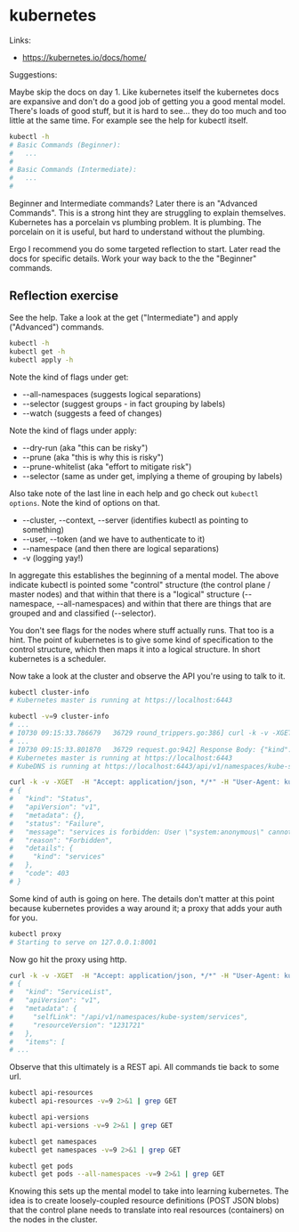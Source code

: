 # kubernetes

Links:

* https://kubernetes.io/docs/home/

Suggestions:

Maybe skip the docs on day 1.  Like kubernetes itself the kubernetes docs are expansive and don't do a good job of getting you a good mental model.  There's loads of good stuff, but it is hard to see... they do too much and too little at the same time.  For example see the help for kubectl itself.

```bash
kubectl -h
# Basic Commands (Beginner):
#   ...
#
# Basic Commands (Intermediate):
#   ...
#
```

Beginner and Intermediate commands?  Later there is an "Advanced Commands".  This is a strong hint they are struggling to explain themselves.  Kubernetes has a porcelain vs plumbing problem.   It is plumbing.  The porcelain on it is useful, but hard to understand without the plumbing.

Ergo I recommend you do some targeted reflection to start.  Later read the docs for specific details.  Work your way back to the the "Beginner" commands.

## Reflection exercise

See the help.  Take a look at the get ("Intermediate") and apply ("Advanced") commands.

```bash
kubectl -h
kubectl get -h
kubectl apply -h
```

Note the kind of flags under get:

* --all-namespaces (suggests logical separations)
* --selector (suggest groups - in fact grouping by labels)
* --watch (suggests a feed of changes)

Note the kind of flags under apply:

* --dry-run (aka "this can be risky")
* --prune (aka "this is why this is risky")
* --prune-whitelist (aka "effort to mitigate risk")
* --selector (same as under get, implying a theme of grouping by labels)

Also take note of the last line in each help and go check out `kubectl options`.  Note the kind of options on that.

* --cluster, --context, --server (identifies kubectl as pointing to something)
* --user, --token (and we have to authenticate to it)
* --namespace (and then there are logical separations)
* -v (logging yay!)

In aggregate this establishes the beginning of a mental model.  The above indicate kubectl is pointed some "control" structure (the control plane / master nodes) and that within that there is a "logical" structure (--namespace, --all-namespaces) and within that there are things that are grouped and and classified (--selector).  

You don't see flags for the nodes where stuff actually runs. That too is a hint. The point of kubernetes is to give some kind of specification to the control structure, which then maps it into a logical structure.  In short kubernetes is a scheduler.

Now take a look at the cluster and observe the API you're using to talk to it.

```bash
kubectl cluster-info
# Kubernetes master is running at https://localhost:6443

kubectl -v=9 cluster-info
# ...
# I0730 09:15:33.786679   36729 round_trippers.go:386] curl -k -v -XGET  -H "Accept: application/json, */*" -H "User-Agent: kubectl/v1.12.0 (darwin/amd64) kubernetes/0ed3388" 'https://localhost:6443/api/v1/namespaces/kube-system/services?labelSelector=kubernetes.io%2Fcluster-service%3Dtrue'
# ...
# I0730 09:15:33.801870   36729 request.go:942] Response Body: {"kind":"ServiceList",...
# Kubernetes master is running at https://localhost:6443
# KubeDNS is running at https://localhost:6443/api/v1/namespaces/kube-system/services/kube-dns:dns/proxy

curl -k -v -XGET  -H "Accept: application/json, */*" -H "User-Agent: kubectl/v1.12.0 (darwin/amd64) kubernetes/0ed3388" 'https://localhost:6443/api/v1/namespaces/kube-system/services?labelSelector=kubernetes.io%2Fcluster-service%3Dtrue' | jq .
# {
#   "kind": "Status",
#   "apiVersion": "v1",
#   "metadata": {},
#   "status": "Failure",
#   "message": "services is forbidden: User \"system:anonymous\" cannot list services in the namespace \"kube-system\"",
#   "reason": "Forbidden",
#   "details": {
#     "kind": "services"
#   },
#   "code": 403
# }
```

Some kind of auth is going on here.  The details don't matter at this point because kubernetes provides a way around it; a proxy that adds your auth for you.

```bash
kubectl proxy
# Starting to serve on 127.0.0.1:8001
```

Now go hit the proxy using http.

```bash
curl -k -v -XGET  -H "Accept: application/json, */*" -H "User-Agent: kubectl/v1.12.0 (darwin/amd64) kubernetes/0ed3388" 'http://localhost:8001/api/v1/namespaces/kube-system/services?labelSelector=kubernetes.io%2Fcluster-service%3Dtrue' | jq .
# {
#   "kind": "ServiceList",
#   "apiVersion": "v1",
#   "metadata": {
#     "selfLink": "/api/v1/namespaces/kube-system/services",
#     "resourceVersion": "1231721"
#   },
#   "items": [
# ...
```

Observe that this ultimately is a REST api.  All commands tie back to some url.

```bash
kubectl api-resources
kubectl api-resources -v=9 2>&1 | grep GET

kubectl api-versions
kubectl api-versions -v=9 2>&1 | grep GET

kubectl get namespaces
kubectl get namespaces -v=9 2>&1 | grep GET

kubectl get pods
kubectl get pods --all-namespaces -v=9 2>&1 | grep GET
```

Knowing this sets up the mental model to take into learning kubernetes.  The idea is to create loosely-coupled resource definitions (POST JSON blobs) that the control plane needs to translate into real resources (containers) on the nodes in the cluster.

